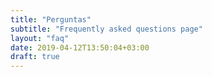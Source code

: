 ```yaml
---
title: "Perguntas"
subtitle: "Frequently asked questions page"
layout: "faq"
date: 2019-04-12T13:50:04+03:00
draft: true
---
```

